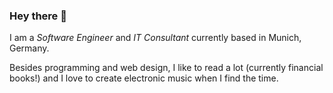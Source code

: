 ### Hey there 👋

I am a _Software Engineer_ and _IT Consultant_ currently based in Munich, Germany.

Besides programming and web design, I like to read a lot (currently financial books!) and I love to create electronic music when I find the time.
